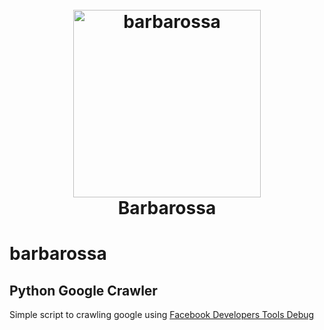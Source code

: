 <h1 align="center">
  <br>
  <a href="https://github.com/nalonal/barbarossa"><img src="https://i.ibb.co/fDctKnK/199-1998983-pirates-logo-png-download-transparent-png.png" width="300px" alt="barbarossa"></a>
  <br>
  Barbarossa
  <br>
</h1>

# barbarossa

<h2>Python Google Crawler</h2>
<p>Simple script to crawling google using <a href="https://developers.facebook.com/tools/debug/echo/?q=">Facebook Developers Tools Debug</a></p>
